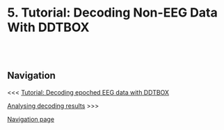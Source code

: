 # 5. Tutorial: Decoding Non-EEG Data With DDTBOX


















<br/><br/>

## Navigation

<<< [Tutorial: Decoding epoched EEG data with DDTBOX]()

[Analysing decoding results]() >>>

[Navigation page](https://github.com/DDTBOX/tutorials/blob/master/Navigation.md)
